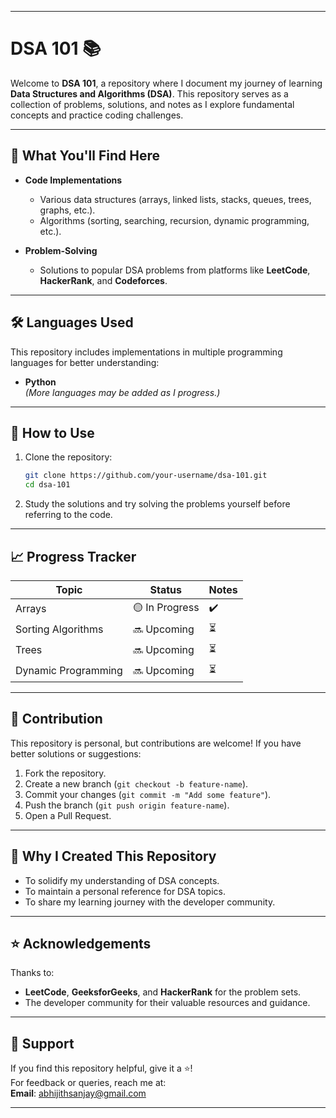 
---

# DSA 101 📚

Welcome to **DSA 101**, a repository where I document my journey of learning **Data Structures and Algorithms (DSA)**. This repository serves as a collection of problems, solutions, and notes as I explore fundamental concepts and practice coding challenges.  

---

## 📖 What You'll Find Here

- **Code Implementations**  
  - Various data structures (arrays, linked lists, stacks, queues, trees, graphs, etc.).  
  - Algorithms (sorting, searching, recursion, dynamic programming, etc.).  

- **Problem-Solving**  
  - Solutions to popular DSA problems from platforms like **LeetCode**, **HackerRank**, and **Codeforces**.  



---

## 🛠️ Languages Used

This repository includes implementations in multiple programming languages for better understanding:  
- **Python**    
*(More languages may be added as I progress.)*

---



## 🚀 How to Use

1. Clone the repository:  
   ```bash
   git clone https://github.com/your-username/dsa-101.git
   cd dsa-101
   ```

2. Study the solutions and try solving the problems yourself before referring to the code.  

---

## 📈 Progress Tracker

| Topic                  | Status         | Notes |
|------------------------|----------------|-------|
| Arrays                | 🟡 In Progress | ✔️   |
| Sorting Algorithms    | 🔜 Upcoming    | ⏳   |
| Trees                 | 🔜 Upcoming    | ⏳   |
| Dynamic Programming   | 🔜 Upcoming    | ⏳   |

---

## 🤝 Contribution

This repository is personal, but contributions are welcome! If you have better solutions or suggestions:  

1. Fork the repository.  
2. Create a new branch (`git checkout -b feature-name`).  
3. Commit your changes (`git commit -m "Add some feature"`).  
4. Push the branch (`git push origin feature-name`).  
5. Open a Pull Request.  

---

## 🧠 Why I Created This Repository

- To solidify my understanding of DSA concepts.  
- To maintain a personal reference for DSA topics.  
- To share my learning journey with the developer community.  

---

## ⭐ Acknowledgements

Thanks to:  
- **LeetCode**, **GeeksforGeeks**, and **HackerRank** for the problem sets.  
- The developer community for their valuable resources and guidance.  

---

## 🌟 Support  

If you find this repository helpful, give it a ⭐!  
For feedback or queries, reach me at:  
**Email**: abhijithsanjay@gmail.com 

--- 
